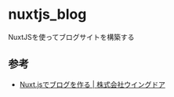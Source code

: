 # nuxtjs_blog
NuxtJSを使ってブログサイトを構築する


## 参考
- [Nuxt.jsでブログを作る | 株式会社ウイングドア](https://wingdoor.co.jp/blog/nuxt-js%E3%81%A7%E3%83%96%E3%83%AD%E3%82%B0%E3%82%92%E4%BD%9C%E3%82%8B/)
